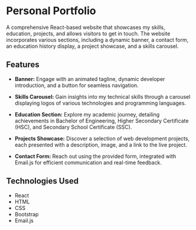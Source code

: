 # Personal Portfolio

A comprehensive React-based website that showcases my skills, education, projects, and allows visitors to get in touch. The website incorporates various sections, including a dynamic banner, a contact form, an education history display, a project showcase, and a skills carousel.

## Features

- **Banner:** Engage with an animated tagline, dynamic developer introduction, and a button for seamless navigation.

- **Skills Carousel:** Gain insights into my technical skills through a carousel displaying logos of various technologies and programming languages.

- **Education Section:** Explore my academic journey, detailing achievements in Bachelor of Engineering, Higher Secondary Certificate (HSC), and Secondary School Certificate (SSC).
  
- **Projects Showcase:** Discover a selection of web development projects, each presented with a description, image, and a link to the live project.

- **Contact Form:** Reach out using the provided form, integrated with Email.js for efficient communication and real-time feedback.

## Technologies Used

- React
- HTML
- CSS
- Bootstrap
- Email.js

